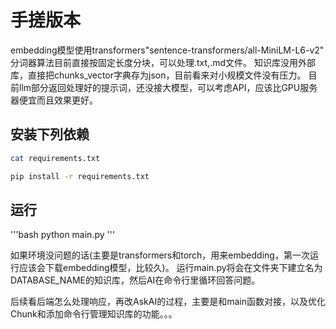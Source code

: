 # 手搓版本
embedding模型使用transformers"sentence-transformers/all-MiniLM-L6-v2"
分词器算法目前直接按固定长度分块，可以处理.txt,.md文件。
知识库没用外部库，直接把chunks_vector字典存为json，目前看来对小规模文件没有压力。
目前llm部分返回处理好的提示词，还没接大模型，可以考虑API，应该比GPU服务器便宜而且效果更好。

## 安装下列依赖
```sh
cat requirements.txt
```
```bash
pip install -r requirements.txt
```
## 运行
'''bash
python main.py
'''

如果环境没问题的话(主要是transformers和torch，用来embedding，第一次运行应该会下载embedding模型，比较久)。
运行main.py将会在文件夹下建立名为DATABASE_NAME的知识库，然后AI在命令行里循环回答问题。

后续看后端怎么处理响应，再改AskAI的过程，主要是和main函数对接，以及优化Chunk和添加命令行管理知识库的功能。。。
